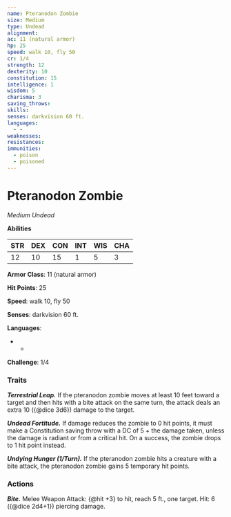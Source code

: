 ```yaml
---
name: Pteranodon Zombie
size: Medium
type: Undead
alignment: 
ac: 11 (natural armor)
hp: 25
speed: walk 10, fly 50
cr: 1/4
strength: 12
dexterity: 10
constitution: 15
intelligence: 1
wisdom: 5
charisma: 3
saving_throws:
skills:
senses: darkvision 60 ft.
languages:
  - -
weaknesses:
resistances:
immunities:
  - poison
  - poisoned
---
```


# Pteranodon Zombie

*Medium Undead*

**Abilities**

| STR | DEX | CON | INT | WIS | CHA |
| --- | --- | --- | --- | --- | --- |
| 12 | 10 | 15 | 1 | 5 | 3 |

**Armor Class**: 11 (natural armor)

**Hit Points**: 25

**Speed**: walk 10, fly 50

**Senses**: darkvision 60 ft.

**Languages**:
  - -

**Challenge**: 1/4

### Traits
***Terrestrial Leap.*** If the pteranodon zombie moves at least 10 feet toward a target and then hits with a bite attack on the same turn, the attack deals an extra 10 ({@dice 3d6}) damage to the target.

***Undead Fortitude.*** If damage reduces the zombie to 0 hit points, it must make a Constitution saving throw with a DC of 5 + the damage taken, unless the damage is radiant or from a critical hit. On a success, the zombie drops to 1 hit point instead.

***Undying Hunger (1/Turn).*** If the pteranodon zombie hits a creature with a bite attack, the pteranodon zombie gains 5 temporary hit points.

### Actions
***Bite.*** Melee Weapon Attack: {@hit +3} to hit, reach 5 ft., one target. Hit: 6 ({@dice 2d4+1}) piercing damage.

